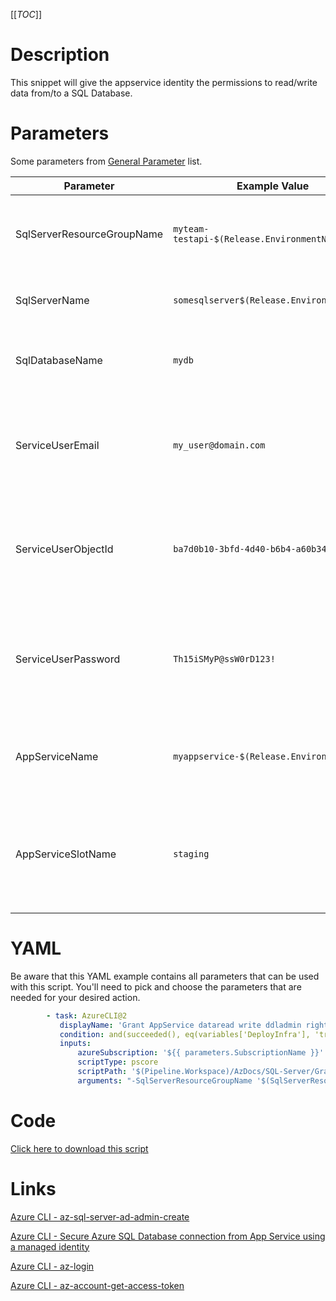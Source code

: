 [[_TOC_]]

# Description

This snippet will give the appservice identity the permissions to read/write data from/to a SQL Database.

# Parameters

Some parameters from [General Parameter](/Azure/Azure-CLI-Snippets) list.

| Parameter                  | Example Value                               | Description                                                                                                                                                              |
| -------------------------- | ------------------------------------------- | ------------------------------------------------------------------------------------------------------------------------------------------------------------------------ |
| SqlServerResourceGroupName | `myteam-testapi-$(Release.EnvironmentName)` | The name of the resourcegroup where the SQL server was created                                                                                                           |
| SqlServerName              | `somesqlserver$(Release.EnvironmentName)`   | The name of the SQL Server to give permissions on                                                                                                                        |
| SqlDatabaseName            | `mydb`                                      | The name of the SQL Database to give permissions on                                                                                                                      |
| ServiceUserEmail           | `my_user@domain.com`                        | The emailaddress of the service account to use (this cannot be a service principal unfortunately)                                                                        |
| ServiceUserObjectId        | `ba7d0b10-3bfd-4d40-b6b4-a60b3476582f`      | The object ID of the service user. See [Get ObjectID for ServiceUser](/Azure/Azure-CLI-Snippets/Get-ObjectID-for-ServiceUser) for details how to retrieve this ObjectId. |
| ServiceUserPassword        | `Th15iSMyP@ssW0rD123!`                      | The name for the SQL Server resource. It's recommended to use just alphanumerical characters without hyphens etc.                                                        |
| AppServiceName             | `myappservice-$(Release.EnvironmentName)`   | The name of the AppService to give permissions for                                                                                                                       |
| AppServiceSlotName         | `staging`                                   | OPTIONAL Name of the AppService slot to grand permissions to. If not defined. The default production slot will be used.                                                  |

# YAML

Be aware that this YAML example contains all parameters that can be used with this script. You'll need to pick and choose the parameters that are needed for your desired action.

```yaml
        - task: AzureCLI@2
           displayName: 'Grant AppService dataread write ddladmin rights on SQL Server'
           condition: and(succeeded(), eq(variables['DeployInfra'], 'true'))
           inputs:
               azureSubscription: '${{ parameters.SubscriptionName }}'
               scriptType: pscore
               scriptPath: '$(Pipeline.Workspace)/AzDocs/SQL-Server/Grant-AppService-dataread-write-ddladmin-rights-on-SQL-Server.ps1'
               arguments: "-SqlServerResourceGroupName '$(SqlServerResourceGroupName)' -SqlServerName '$(SqlServerName)' -SqlDatabaseName '$(SqlDatabaseName)' -ServiceUserEmail '$(ServiceUserEmail)' -ServiceUserObjectId '$(ServiceUserObjectId)' -ServiceUserPassword '$(ServiceUserPassword)' -AppServiceName '$(AppServiceName)' -AppServiceSlotName '$(AppServiceSlotName)'"
```

# Code

[Click here to download this script](../../../../src/SQL-Server/Grant-AppService-dataread-write-ddladmin-rights-on-SQL-Server.ps1)

# Links

[Azure CLI - az-sql-server-ad-admin-create](https://docs.microsoft.com/en-us/cli/azure/sql/server/ad-admin?view=azure-cli-latest#az-sql-server-ad-admin-create)

[Azure CLI - Secure Azure SQL Database connection from App Service using a managed identity](https://docs.microsoft.com/en-us/azure/app-service/app-service-web-tutorial-connect-msi)

[Azure CLI - az-login](https://docs.microsoft.com/en-us/cli/azure/reference-index?view=azure-cli-latest#az-login)

[Azure CLI - az-account-get-access-token](https://docs.microsoft.com/en-us/cli/azure/account?view=azure-cli-latest#az-account-get-access-token)
